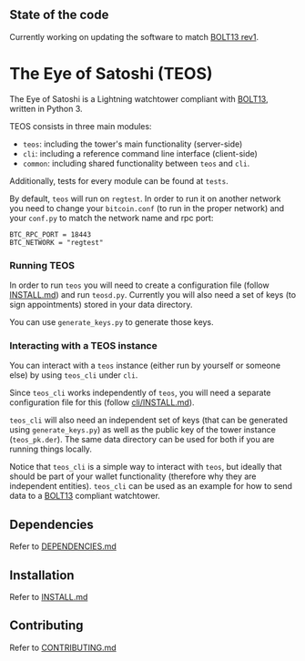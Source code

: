 ## State of the code

Currently working on updating the software to match [BOLT13 rev1](https://github.com/sr-gi/bolt13).

# The Eye of Satoshi (TEOS)

The Eye of Satoshi is a Lightning watchtower compliant with [BOLT13](https://github.com/sr-gi/bolt13), written in Python 3.

TEOS consists in three main modules:

- `teos`: including the tower's main functionality (server-side)
- `cli`: including a reference command line interface (client-side)
- `common`: including shared functionality between `teos` and `cli`.

Additionally, tests for every module can be found at `tests`.

By default, `teos` will run on `regtest`. In order to run it on another network you need to change your `bitcoin.conf` (to run in the proper network) and your `conf.py` to match the network name and rpc port:

```
BTC_RPC_PORT = 18443
BTC_NETWORK = "regtest"
```


### Running TEOS
In order to run `teos` you will need to create a configuration file (follow [INSTALL.md](INSTALL.md)) and run `teosd.py`. Currently you will also need a set of keys (to sign appointments) stored in your data directory.

You can use `generate_keys.py` to generate those keys.

### Interacting with a TEOS instance
You can interact with a `teos` instance (either run by yourself or someone else) by using `teos_cli` under `cli`.

Since `teos_cli` works independently of `teos`, you will need a separate configuration file for this (follow [cli/INSTALL.md](cli/INSTALL.md)).

`teos_cli` will also need an independent set of keys (that can be generated using `generate_keys.py`) as well as the public key of the tower instance (`teos_pk.der`). The same data directory can be used for both if you are running things locally.

Notice that `teos_cli` is a simple way to interact with `teos`, but ideally that should be part of your wallet functionality (therefore why they are independent entities). `teos_cli` can be used as an example for how to send data to a [BOLT13](https://github.com/sr-gi/bolt13) compliant watchtower.
 
## Dependencies
Refer to [DEPENDENCIES.md](DEPENDENCIES.md)

## Installation

Refer to [INSTALL.md](INSTALL.md)

## Contributing 
Refer to [CONTRIBUTING.md](CONTRIBUTING.md)